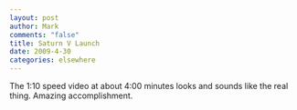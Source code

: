 ```yaml
--- 
layout: post
author: Mark
comments: "false"
title: Saturn V Launch
date: 2009-4-30
categories: elsewhere
---
```

The 1:10 speed video at about 4:00 minutes looks and sounds like the real thing. Amazing accomplishment.

<object width="425" height="344"><param name="movie" value="http://www.youtube.com/v/bj4lj6YSwzg&hl=en&fs=1&rel=0"></param><param name="allowFullScreen" value="true"></param><param name="allowscriptaccess" value="always"></param><embed src="http://www.youtube.com/v/bj4lj6YSwzg&hl=en&fs=1&rel=0" type="application/x-shockwave-flash" allowscriptaccess="always" allowfullscreen="true" width="425" height="344"></embed></object>
